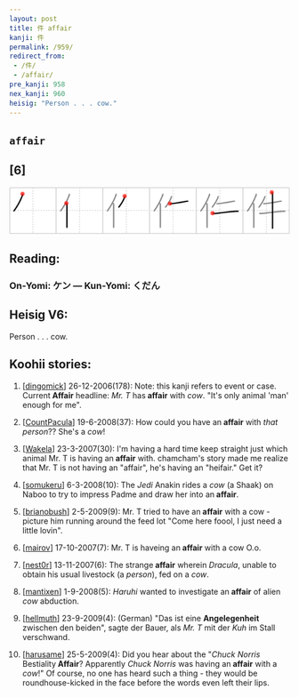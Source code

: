 ```yaml
---
layout: post
title: 件 affair
kanji: 件
permalink: /959/
redirect_from:
 - /件/
 - /affair/
pre_kanji: 958
nex_kanji: 960
heisig: "Person . . . cow."
---
```


## `affair`

## [6]

<div class="stroke"><img src="../images/E4BBB6.png" /></div>

## Reading:

### On-Yomi: ケン &mdash; Kun-Yomi: くだん

## Heisig V6:

Person . . . cow.

## Koohii stories:

1) [<a href="http://kanji.koohii.com/profile/dingomick">dingomick</a>] 26-12-2006(178): Note: this kanji refers to event or case. Current<strong> Affair</strong> headline: <em>Mr. T</em> has<strong> affair</strong> with <em>cow</em>. &quot;It&#039;s only animal &#039;man&#039; enough for me&quot;.

2) [<a href="http://kanji.koohii.com/profile/CountPacula">CountPacula</a>] 19-6-2008(37): How could you have an<strong> affair</strong> with <em>that person</em>?? She&#039;s a <em>cow</em>!

3) [<a href="http://kanji.koohii.com/profile/Wakela">Wakela</a>] 23-3-2007(30): I&#039;m having a hard time keep straight just which animal Mr. T is having an<strong> affair</strong> with. chamcham&#039;s story made me realize that Mr. T is not having an &quot;affair&quot;, he&#039;s having an &quot;heifair.&quot; Get it?

4) [<a href="http://kanji.koohii.com/profile/somukeru">somukeru</a>] 6-3-2008(10): The <em>Jedi</em> Anakin rides a <em>cow</em> (a Shaak) on Naboo to try to impress Padme and draw her into an<strong> affair</strong>.

5) [<a href="http://kanji.koohii.com/profile/brianobush">brianobush</a>] 2-5-2009(9): Mr. T tried to have an<strong> affair</strong> with a cow - picture him running around the feed lot &quot;Come here foool, I just need a little lovin&quot;.

6) [<a href="http://kanji.koohii.com/profile/mairov">mairov</a>] 17-10-2007(7): Mr. T is haveing an<strong> affair</strong> with a cow O.o.

7) [<a href="http://kanji.koohii.com/profile/nest0r">nest0r</a>] 13-11-2007(6): The strange<strong> affair</strong> wherein <em>Dracula</em>, unable to obtain his usual livestock (a <em>person</em>), fed on a <em>cow</em>.

8) [<a href="http://kanji.koohii.com/profile/mantixen">mantixen</a>] 1-9-2008(5): <em>Haruhi</em> wanted to investigate an<strong> affair</strong> of alien <em>cow</em> abduction.

9) [<a href="http://kanji.koohii.com/profile/hellmuth">hellmuth</a>] 23-9-2009(4): (German) &quot;Das ist eine <strong>Angelegenheit</strong> zwischen den beiden&quot;, sagte der Bauer, als <em>Mr. T</em> mit der <em>Kuh</em> im Stall verschwand.

10) [<a href="http://kanji.koohii.com/profile/harusame">harusame</a>] 25-5-2009(4): Did you hear about the &quot;<em>Chuck Norris</em> Bestiality<strong> Affair</strong>? Apparently <em>Chuck Norris</em> was having an<strong> affair</strong> with a <em>cow</em>!&quot; Of course, no one has heard such a thing - they would be roundhouse-kicked in the face before the words even left their lips.
